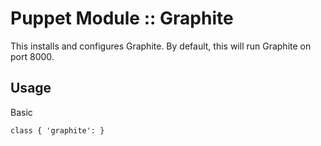 # Puppet Module :: Graphite

This installs and configures Graphite.  By default, this will run Graphite on port 8000.

## Usage

Basic

`class { 'graphite': }`
